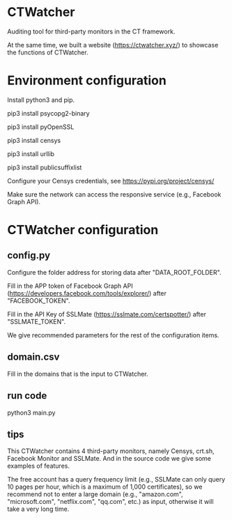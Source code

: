 # CTWatcher
Auditing tool for third-party monitors in the CT framework.

At the same time, we built a website (https://ctwatcher.xyz/) to showcase the functions of CTWatcher.

# Environment configuration

Install python3 and pip.

pip3 install psycopg2-binary

pip3 install pyOpenSSL

pip3 install censys

pip3 install urllib

pip3 install publicsuffixlist

Configure your Censys credentials, see https://pypi.org/project/censys/

Make sure the network can access the responsive service (e.g., Facebook Graph API).

# CTWatcher configuration

## config.py

Configure the folder address for storing data after "DATA_ROOT_FOLDER".

Fill in the APP token of Facebook Graph API (https://developers.facebook.com/tools/explorer/) after "FACEBOOK_TOKEN".

Fill in the API Key of SSLMate (https://sslmate.com/certspotter/) after "SSLMATE_TOKEN".

We give recommended parameters for the rest of the configuration items.

## domain.csv

Fill in the domains that is the input to CTWatcher.

## run code

python3 main.py

## tips

This CTWatcher contains 4 third-party monitors, namely Censys, crt.sh, Facebook Monitor and SSLMate.
And in the source code we give some examples of features.

The free account has a query frequency limit (e.g., SSLMate can only query 10 pages per hour, which is a maximum of 1,000 certificates), so we recommend not to enter a large domain (e.g., "amazon.com", "microsoft.com", "netflix.com", "qq.com", etc.) as input, otherwise it will take a very long time.
